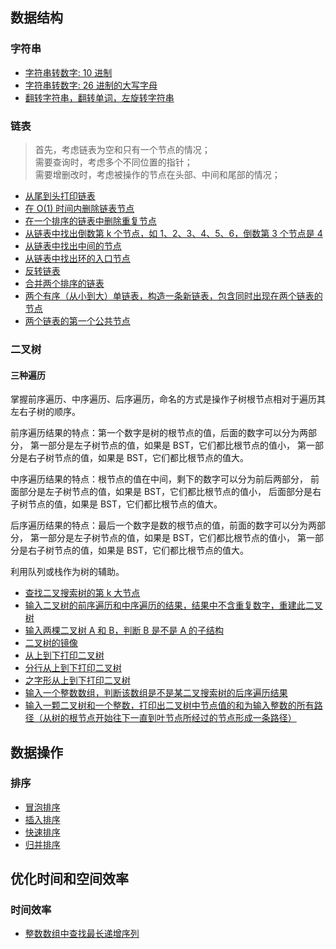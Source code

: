 ## 数据结构

### 字符串
- [字符串转数字: 10 进制](data_structure_string.cpp#L52)
- [字符串转数字: 26 进制的大写字母](data_structure_string.cpp#L57)
- [翻转字符串，翻转单词，左旋转字符串](data_structure_string.cpp#L62)

### 链表
> 首先，考虑链表为空和只有一个节点的情况；<br>
> 需要查询时，考虑多个不同位置的指针；<br>
> 需要增删改时，考虑被操作的节点在头部、中间和尾部的情况；<br>
- [从尾到头打印链表](data_structure_linklist.cpp#L71)
- [在 O(1) 时间内删除链表节点](data_structure_linklist.cpp#L135)
- [在一个排序的链表中删除重复节点](data_structure_linklist.cpp#L164)
- [从链表中找出倒数第 k 个节点，如 1、2、3、4、5、6，倒数第 3 个节点是 4](data_structure_linklist.cpp#L195)
- [从链表中找出中间的节点](data_structure_linklist.cpp#L96)
- [从链表中找出环的入口节点](data_structure_linklist.cpp#L214)
- [反转链表](data_structure_linklist.cpp#L254)
- [合并两个排序的链表](data_structure_linklist.cpp#L272)
- [两个有序（从小到大）单链表，构造一条新链表，包含同时出现在两个链表的节点](data_structure_linklist.cpp#L108)
- [两个链表的第一个公共节点](data_structure_linklist.cpp#L299)

### 二叉树

#### 三种遍历

掌握前序遍历、中序遍历、后序遍历，命名的方式是操作子树根节点相对于遍历其左右子树的顺序。

前序遍历结果的特点：第一个数字是树的根节点的值，后面的数字可以分为两部分，
第一部分是左子树节点的值，如果是 BST，它们都比根节点的值小，
第一部分是右子树节点的值，如果是 BST，它们都比根节点的值大。

中序遍历结果的特点：根节点的值在中间，剩下的数字可以分为前后两部分，
前面部分是左子树节点的值，如果是 BST，它们都比根节点的值小，
后面部分是右子树节点的值，如果是 BST，它们都比根节点的值大。

后序遍历结果的特点：最后一个数字是数的根节点的值，前面的数字可以分为两部分，
第一部分是左子树节点的值，如果是 BST，它们都比根节点的值小，
第一部分是右子树节点的值，如果是 BST，它们都比根节点的值大。

利用队列或栈作为树的辅助。

- [查找二叉搜索树的第 k 大节点](data_structure_tree.cpp#L93)
- [输入二叉树的前序遍历和中序遍历的结果，结果中不含重复数字，重建此二叉树](data_structure_tree.cpp#L142)
- [输入两棵二叉树 A 和 B，判断 B 是不是 A 的子结构](data_structure_tree.cpp#L165)
- [二叉树的镜像](data_structure_tree.cpp#L183)
- [从上到下打印二叉树](data_structure_tree.cpp#L203)
- [分行从上到下打印二叉树](data_structure_tree.cpp#L227)
- [之字形从上到下打印二叉树](data_structure_tree.cpp#L263)
- [输入一个整数数组，判断该数组是不是某二叉搜索树的后序遍历结果](data_structure_tree.cpp#L362)
- [输入一颗二叉树和一个整数，打印出二叉树中节点值的和为输入整数的所有路径（从树的根节点开始往下一直到叶节点所经过的节点形成一条路径）](data_structure_tree.cpp#L421)

## 数据操作

### 排序
- [冒泡排序](sort.cpp#L23)
- [插入排序](sort.cpp#L50)
- [快速排序](sort.cpp#L87)
- [归并排序](sort.cpp#L138)

## 优化时间和空间效率

### 时间效率
- [整数数组中查找最长递增序列](time_efficiency.cpp#L13)
